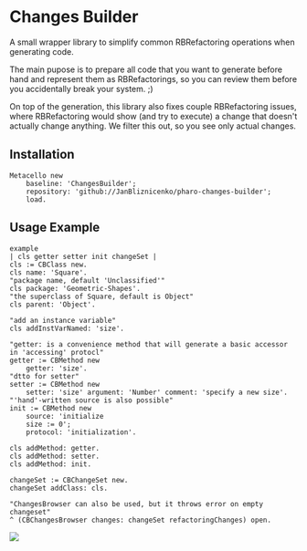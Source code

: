 # Changes Builder

A small wrapper library to simplify common RBRefactoring operations when generating code.

The main pupose is to prepare all code that you want to generate before hand and represent them as RBRefactorings, so you can review them before you accidentally break your system. ;)

On top of the generation, this library also fixes couple RBRefactoring issues, where RBRefactoring would show (and try to execute) a change that doesn't actually change anything. We filter this out, so you see only actual changes.


## Installation

```smalltalk
Metacello new
	baseline: 'ChangesBuilder';
	repository: 'github://JanBliznicenko/pharo-changes-builder';
	load.
```

## Usage Example

```smalltalk
example
| cls getter setter init changeSet |
cls := CBClass new.
cls name: 'Square'.
"package name, default 'Unclassified'"
cls package: 'Geometric-Shapes'.
"the superclass of Square, default is Object"
cls parent: 'Object'.

"add an instance variable"
cls addInstVarNamed: 'size'.

"getter: is a convenience method that will generate a basic accessor in 'accessing' protocl"
getter := CBMethod new
	getter: 'size'.
"dtto for setter"
setter := CBMethod new
	setter: 'size' argument: 'Number' comment: 'specify a new size'.
"'hand'-written source is also possible"
init := CBMethod new
	source: 'initialize
	size := 0';
	protocol: 'initialization'.

cls addMethod: getter.
cls addMethod: setter.
cls addMethod: init.

changeSet := CBChangeSet new.
changeSet addClass: cls.

"ChangesBrowser can also be used, but it throws error on empty changeset"
^ (CBChangesBrowser changes: changeSet refactoringChanges) open.
```

![](docs/example-changes.png)
